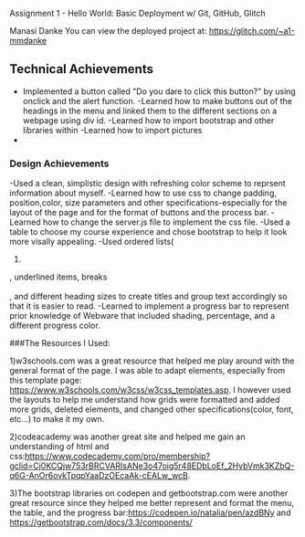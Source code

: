 Assignment 1 - Hello World: Basic Deployment w/ Git, GitHub, Glitch

Manasi Danke
You can view the deployed project at: https://glitch.com/~a1-mmdanke

## Technical Achievements
- Implemented a button called "Do you dare to click this button?" by using onclick and the alert function.
-Learned how to make buttons out of the headings in the menu and linked them to the different sections on a webpage using div id.
-Learned how to import bootstrap and other libraries within <head></head>
-Learned how to import pictures
-

### Design Achievements
-Used a clean, simplistic design with refreshing color scheme to reprsent information about myself.
-Learned how to use css to change padding, position,color, size parameters and other specifications-especially for the layout of the page and for the format of buttons and the process bar. 
-Learned how to change the server.js file to implement the css file.
-Used a table to choose my course experience and chose bootstrap to help it look more visally appealing.
-Used ordered lists(<ol> <li> </li></ol>, underlined items<u></u>, breaks<br></br>, and different heading sizes to create titles and group text accordingly so that it is easier to read.
-Learned to implement a progress bar to represent prior knowledge of Webware that included shading, percentage, and a different progress color.


###The Resources I Used:

1)w3schools.com was a great resource that helped me play around with the general format of the page. I was able to adapt elements, especially from this template page: https://www.w3schools.com/w3css/w3css_templates.asp. I however used the layouts to help me understand how grids were formatted and added more grids, deleted elements, and changed other specifications(color, font, etc...) to make it my own.

2)codeacademy was another great site and helped me gain an understanding of html and css:https://www.codecademy.com/pro/membership?gclid=Cj0KCQjw753rBRCVARIsANe3o47oig5r48EDbLoEf_2HybVmk3KZbQ-q6G-AnOr6ovkTpqpYaaDzOEcaAk-cEALw_wcB.

3)The bootstrap libraries on codepen and getbootstrap.com were another great resource since they helped me better represent and format the menu, the table, and the progress bar:https://codepen.io/natalia/pen/azdBNy and https://getbootstrap.com/docs/3.3/components/




